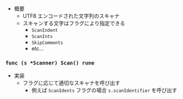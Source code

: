 - 概要
    - UTF8 エンコードされた文字列のスキャナ
    - スキャンする文字はフラグにより指定できる
        - `ScanIndent`
        - `ScanInts`
        - `SkipComments`
        - etc...

### `func (s *Scanner) Scan() rune`

- 実装
    - フラグに応じて適切なスキャナを呼び出す
        - 例えば `ScanIdents` フラグの場合 `s.scanIdentifier` を呼び出す

